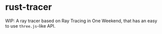# rust-tracer

WIP: A ray tracer based on Ray Tracing in One Weekend, that has an easy to use `three.js`-like API.
